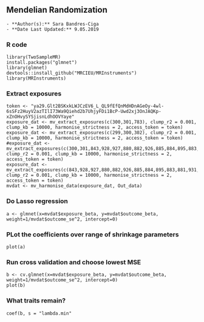 ﻿## Mendelian Randomization 
	- **Author(s):** Sara Bandres-Ciga
	- **Date Last Updated:** 9.05.2019
	
### R code
```
library(TwoSampleMR)
install.packages("glmnet")
library(glmnet)
devtools::install_github("MRCIEU/MRInstruments")
library(MRInstruments)
```

### Extract exposures
```
token <- "ya29.Glt2BSKxkLWJCzEV6_L_QL9fEfQnMdHDnAGeOy-4wl-6sSFz2HuyV2azTIlI73Wa9Qiehd2b7UhjyFDi1BcP-Uwd2xj3OnJAQKp-xZnOHvySYSjisnLdhOOVYaye"
exposure_dat <- mv_extract_exposures(c(300,301,783), clump_r2 = 0.001, clump_kb = 10000, harmonise_strictness = 2, access_token = token)
exposure_dat <- mv_extract_exposures(c(299,300,302), clump_r2 = 0.001, clump_kb = 10000, harmonise_strictness = 2, access_token = token)
#exposure_dat <- mv_extract_exposures(c(300,301,843,928,927,880,882,926,885,884,895,883,783,881,931,870,933,908,904,867,907,924,905,868,869,906,953,955,925,640,909,929,930,871), clump_r2 = 0.001, clump_kb = 10000, harmonise_strictness = 2, access_token = token) 
exposure_dat <- mv_extract_exposures(c(843,928,927,880,882,926,885,884,895,883,881,931,870,933,908,904,867,907,924,905,868,869,906,953,955,925,640,909,929,930,871), clump_r2 = 0.001, clump_kb = 10000, harmonise_strictness = 2, access_token = token) 
mvdat <- mv_harmonise_data(exposure_dat, Out_data)
```

### Do Lasso regression
```
a <- glmnet(x=mvdat$exposure_beta, y=mvdat$outcome_beta, weight=1/mvdat$outcome_se^2, intercept=0)
```

### PLot the coefficients over range of shrinkage parameters
```
plot(a)
```

### Run cross validation and choose lowest MSE
```
b <- cv.glmnet(x=mvdat$exposure_beta, y=mvdat$outcome_beta, weight=1/mvdat$outcome_se^2, intercept=0)
plot(b)
```
### What traits remain?
```
coef(b, s = "lambda.min"
```
